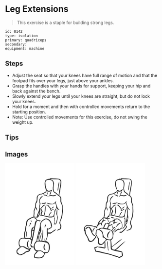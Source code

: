# Leg Extensions
> This exercise is a staple for building strong legs.

``` 
id: 0142 
type: isolation 
primary: quadriceps 
secondary:  
equipment: machine 
``` 

## Steps

 - Adjust the seat so that your knees have full range of motion and that the footpad fits over your legs, just above your ankles.
 - Grasp the handles with your hands for support, keeping your hip and back against the bench.
 - Slowly extend your legs until your knees are straight, but do not lock your knees.
 - Hold for a moment and then with controlled movements return to the starting position.
 - Note: Use controlled movements for this exercise, do not swing the weight up.

## Tips


## Images

<svg width="228" height="250pt" viewBox="0 0 171 250" xmlns="http://www.w3.org/2000/svg"><g fill="#FFF"><path d="M0 0h171v250H0V0m111.77 39.65c-.9-.63-1.75-1.34-2.65-1.97-3.93 1.24-9.49 1.81-10.89 6.45-1.65 5.56-.59 11.56 1.07 17 .4 2.85 1.51 5.89 4.04 7.5 3.81 1.85 8.44.93 11.73-1.58.76-.56 2.66-1.88.83-2.42-3.47 1.72-7.53 4.03-11.31 1.69-3.02-1.16-2.4-4.76-3.61-7.2-1.36-3.23-.96-6.82-1.52-10.21-.55-3.34 1.45-7.33 5.05-7.79 4-.79 8.85-.64 11.99 2.27 2.84 4.86 2.4 10.85 1.1 16.12-.3 3.75.65 7.56 1.92 11.07 1.84 1.49 3.9 2.66 5.89 3.92 2.28 3.15 5.75 4.97 8.86 7.13 4.28 3.94.43 10.31 3 14.9 1.33 2.72 2.52 5.52 3.19 8.48-.64 5.63.56 11.29-.44 16.9-.44 8.45-3.78 16.3-6.34 24.25.78 2.65 1.99 5.17 2.73 7.84.08 2.28-.82 4.43-1.61 6.52-2.49 1.38-5.74 2.02-7.2 4.71 3.19-.65 6.27-1.87 9.06-3.53 1.31-1.94 1.74-4.34 1.98-6.64.68-2.96-2.29-5.05-2.43-7.92-.67-4.94 2.23-9.28 4.05-13.63 1.65-5.03.94-10.49 2.55-15.53-.65-3.98-1.11-7.98-.82-12.01.41-5.32-3.86-9.66-3.36-14.93.02-2.83.49-5.98-1.32-8.41-.88-1.14-1.4-3.21-3.4-2.58-.26-4.17.98-8.16 1.89-12.17.53-7.37 3.16-14.43 2.84-21.89.42-2.73-1.42-4.89-2.78-7.03-8.22-2.44-16.95-1.37-25.38-2.34.48.99 1.09 1.93 1.29 3.03m-10.53 28.63c-3.29 3.13-7.49 5.1-11.78 6.48-4.79-.22-9.33 2.8-11.11 7.22-.68 2.3-.3 4.76-.46 7.13.17 3.95-3.24 6.9-3.4 10.78-.28 3.05-.11 6.2-1.14 9.14-1.02 3.29-3.23 6.41-2.73 10.01.33 4.51-.74 8.95-.98 13.44 3.57.2 7.16.25 10.71.72 2.14-1.24 2.86-3.56 3.38-5.82 6.4 1.19 12.77 2.58 19.12 4.01 5.83 1.94 13.15 2.82 18.27-1.27-.03 1.91-.23 3.81-.54 5.7.25.55.74 1.66.99 2.22-.22 2.88-.33 5.79-1.11 8.58.13.39.41 1.17.55 1.55-.36 1-.71 2.01-1.07 3.01.36-.45 1.07-1.34 1.42-1.79 1.66.79 4.01.65 4.9-1.15 1.81-4.97 2.97-10.15 3.97-15.34-.74-3.27-2.2-6.48-1.8-9.9.35-3.84.31-7.68.49-11.52 1.68 1.44 3.37 2.93 5.51 3.65-1.61-2.54-4.35-4.25-5.45-7.12-1.49-3.87-2.83-7.8-4.18-11.72.44-1.23.84-2.48 1.2-3.74-2.78 2.19-4.62 5.45-8.03 6.89-5.49.77-10.43-1.89-15.69-2.61 1.47 1.02 2.66 2.91 4.63 3.03 5.59.58 12.26 1.94 16.68-2.55.82 2.57 2.08 4.99 2.72 7.62.03 2-.51 3.95-.88 5.9-1.7 2.09-3.77 4.24-3.71 7.13-.05 4.25-1.48 8.23-3.33 12-9.46 2.66-18.81-1.9-28.15-2.97-.44-3.27.86-6.23 2.29-9.08-.87-2.34-2.33-4.42-3.52-6.6 2.97-3.95 6.37-7.79 11.31-9.12l-2.21-.24c-5.1-.81-6.66 5.31-10.19 7.7-.59 1.13-1.22 2.25-1.86 3.36-1.86-4.55-.39-9.5 1.4-13.8-.84-2.3-2.36-4.54-1.96-7.1.28-5.27 5.28-8.19 7.84-12.31-5.29 1.43-9.02 6.73-9.2 12.12-.31 3.45 2.05 6.75.75 10.19-1.11 3.62-2.09 7.37-.93 11.12-1.25 5.98-4.83 11.18-5.62 17.28-2.03 1.06-4.99 1.7-6.48-.57.08-3.34.85-6.66.53-10.01-.54-3.93 1.76-7.43 3.12-10.94.95 2.64 1.98 5.29 3.59 7.62-.02-2.6-.72-5.12-1.2-7.66-.5-.07-1.52-.2-2.03-.27.19-3.34.29-6.68.53-10.01 4.46-4.2 3.02-10.77 3.97-16.19 1.15-3.53 4.82-6.34 8.6-6.07 5.12-.3 9.16-3.79 13.52-6.07-.42-.69-.83-1.38-1.25-2.06m8.33 8.01c.47.13 1.41.41 1.88.55 1.01-2.97 2.84-5.71 2.78-8.96-2.36 2.3-3.28 5.52-4.66 8.41m-6.65-6.02c-.11 1.86.04 3.71.35 5.54.43.19 1.29.55 1.73.73-.56-2.12.45-5.24-2.08-6.27m-9.36 6.4c1.49 2.59 4.57 2.09 7.07 2.68 1.3.91 2.52 2.11 4.23 2.03-.95-1.35-1.58-3.19-3.26-3.8-2.57-.9-5.36-.7-8.04-.91m21.48 1.53c-3.27-.83-7.37.3-8.1 4 1.14-.66 2.25-1.37 3.35-2.11l2.6-.68c4.25 1.9 10.64 2.43 13.48-1.94-3.74.65-7.54 1.73-11.33.73M89.4 97.46c.93 1.16 2.13 1.98 3.69 1.85 3.1.23 7.71.6 8.41-3.43-3.79 1.81-8.02 1.53-12.1 1.58m11.01 4.75c1.18.97 2.66 1.2 4.15 1.2 2.55 4.01 8.26 6.85 6.9 12.38.54-.33 1.61-1 2.15-1.33-.29-3.65-2.23-7.02-5.32-8.98-.68-1.18-1.26-2.42-2.13-3.48-1.92-.16-3.85.02-5.75.21m-2.38 6.73c-.46 5.71.01 11.64-2.25 17.03.39.17 1.16.5 1.54.67 2.61-6.91 2.68-14.45 2.54-21.75-.82 1.24-1.81 2.49-1.83 4.05m15.57 1.91c2.76.86 4.37-1.85 6.44-3.09.12-.42.36-1.28.48-1.7-2.74.89-4.88 2.83-6.92 4.79m1.21 2.73c-.13 2.78-2.78 2.27-4.8 2.51.95.06 2.86.19 3.81.26l-1.04 2.26c2.13-1.09 2.93-3.4 4.06-5.33l1.8 1.09c.48-.95.97-1.91 1.45-2.86-1.7.82-3.48 1.49-5.28 2.07m-7.08 16.17c1.79-1.07 2.25-3.14 3.21-4.83 1.07-2.14 2.87-3.8 4.12-5.84-4.58 1.3-6.64 6.37-7.33 10.67m-53.45 9.6c-3.48 4.25-1.56 10.15-3.81 14.86-1.1 4.54-.81 9.37-2.56 13.77-1.98 4.73-.45 10.04-1.88 14.84-3 .49-6.44.15-8.89 2.31-2.92 2.74-4.04 6.95-3.73 10.86.11 3.5.37 7.76 3.78 9.7-3.65 1.53-6.53 4.59-8.88 7.68-.27 2.89-.8 6.55 1.74 8.64 1.86 1.77 4.55 2.22 6.62 3.68 2.65.04 5.07-1.09 7.34-2.34 3.27-.2 5.17-2.9 7.45-4.82 2.65-1.2 5.88-.86 8.22-2.8 1.52-.95 3.4-2.83 1.69-4.58.73-.19 2.18-.59 2.91-.78-.12-.76-.37-2.26-.49-3.02-4.33 3.91-10.28.74-14.27-2.12-3.43-2.49-7.77-1.19-11.65-1.34-4.1-5.04-3.32-12.74.52-17.65 3.4-2.26 7.89-1.85 11.71-1.06 2.55.79 5.16-.11 7.75-.1 1.93.68 3.77 1.62 5.68 2.37.32.53.95 1.6 1.27 2.14-.57 2.32-.99 4.67-1.4 7.02.51.76 1.02 1.52 1.54 2.27 1.27-5.71 3.59-11.14 4.51-16.93 1.8-8.64 3.2-17.34 4.7-26.03 1.42-4.3 1.71-9 3.77-13.06 1.83-2.67 5.11-1.08 7.57-.45.77-.65 1.55-1.3 2.32-1.95-2.64-.79-5.41-.81-8.15-.76-1.58-4.53-6.9-7.65-11.64-6.49.14-.52.41-1.56.55-2.08-4.9 2.42-10.34 4.28-14.29 8.22m38.65-.26c-5.33 3.24-7.38 9.86-7.3 15.79.07 3.59-1.61 6.86-2.62 10.23.97.67 1.94 1.34 2.93 1.99-.33.28-.99.85-1.32 1.13-.52-.76-1.03-1.52-1.55-2.28-.85 2.89-1.73 5.78-2.67 8.64.48.83.98 1.65 1.48 2.48 1-2.62 1.29-5.64 3.2-7.83-.49 2.34-1.48 4.53-2.21 6.79-1.82 4.35-.24 9.11.47 13.55-1.61.2-3.22.39-4.82.59 1.73-4.42 4.07-9.9 1.61-14.41-1.34 4.8-2.17 9.72-2.74 14.67-4.43 3.2-6.52 8.8-6.75 14.1-1.41-.3-2.92-.32-4.24-.94-1.31-1.8-2.21-3.84-3.39-5.72-1.32 3.05-.09 5.96 1.75 8.37 1.98.04 3.96.07 5.93.05-.16 4.38 2.89 8.42 6.99 9.82-1.69 2.97-4.95 5-5.77 8.44-.21 2.67-1.41 6.19 1.48 7.87 5.81.5 11.98 1.8 17.55-.59 4.51-1.69 6.34-6.8 7.1-11.16 2.31-.27 4.61-.64 6.92-.96 4.83-3.88 5.97-10.74 5.13-16.58.1-5.48-3.59-10.86-8.99-12.2 1.08-6.36 5.55-11.98 4.17-18.65 3.45.59 7.54.94 10.18-1.88 3.07-3.11 7.98-4.35 9.94-8.45-4.93 1.11-8.12 5.39-12.47 7.61-2.62.29-5.26.07-7.89.12-.08-2.29-.14-4.57-.13-6.85 4.36-.93 8.26-3.35 11.01-6.86-.14-7.79-3.14-17.24-11.39-19.75-3.95-2.11-8.36.59-11.59 2.87m-39.17 62.87c.26 3.36 3.64 4.85 6.3 6.08-1.84-2.38-4.16-4.79-3.63-8.08-.59-4.07 1.01-7.82 2.69-11.4-4.9 2.33-6.29 8.46-5.36 13.4z"/><path d="M118.77 43.34c-1.45-2.47-4.65-2.74-6.62-4.61 5.91.35 11.82.33 17.74.44 3.4-.21 6.36 2.68 6.97 5.9-.13 8.62-2.78 16.88-3.73 25.4-.64 2.74-.43 5.75-1.89 8.25-2.18-4.3-6.04-7.07-10.11-9.39-2.83-6.19-1.35-12.88-.3-19.28-.65-2.24-1.13-4.56-2.06-6.71m12.05 11.55c-.55 4.15-1.5 8.26-1.46 12.46 1.96-1.41 1.91-3.99 2.22-6.15.4-5.56 2.1-10.94 2.07-16.54-1.93 3.06-2.19 6.76-2.83 10.23zM121.45 127.08c1.15-6.38 2.39-13.18 6.63-18.33-.37 5-1.29 10.08-1.7 15.14.82 4.1 3.42 8.02 1.9 12.34-1.7 4.5-1.76 9.88-5.51 13.34-.39-2.14-1.41-4.32-.89-6.51 2.09-5.25-1.17-10.56-.43-15.98zM84.96 125.66c1.44-4.45 1.19-9.26 2.73-13.64.67 1.97 1.79 3.8 2.21 5.85-1.53 2.8-2.52 5.79-1.83 9.03-.77-.31-2.33-.93-3.11-1.24zM80.15 130.77c1.34-4.34 2.78-8.68 4.81-12.75-.33 2.45-.81 4.88-1.22 7.33-2.3 1-2 3.84-3.59 5.42zM59.72 137.85c1.99-.79 3.69-2.08 5.45-3.27 2.74-.6 6.08-1.19 8.49.68 1.89 1.23 3.18 3.19 5.2 4.26-2.78.99-4.71 3.34-5.17 6.25-1.12 6.09-2.22 12.19-3.43 18.26-.73-.21-2.19-.62-2.92-.83 1.21-2.75 2.91-5.22 4.24-7.9-3.06 1.01-5.95 3.32-6.61 6.62-2.27 7.25 1.46 15.58-3.47 22.1-4.29-1.93-8.99.67-13.24-1.2 1.66-4.93.08-10.37 2.15-15.22 1.37-3.39 1.8-7.02 1.68-10.65-.35-2.94 2.2-5.19 2.12-8.09.09-4.12 1.28-9.3 5.51-11.01m3.25 1.02c.28 2.21 1.57 4.04 3.31 5.38-.37-2.18-1.67-3.97-3.31-5.38M60.87 151c-1.14 1.68-2.28 3.39-2.98 5.32 2.91-2.78 4.38-6.73 6.84-9.92-2.79-1.7-4.34 2.34-3.86 4.6m-9.31 22.06c.13 3.17-.62 6.27-.94 9.41 2.75-1.88 2.6-5.45 2.54-8.42-.24-3.42.71-6.74 1.4-10.06-1.16 2.96-3.21 5.76-3 9.07zM88.33 148.01c1.36-5.21 6.3-8.12 10.74-10.43 3.46-1.2 6.56 1.26 9.12 3.25 3.53 3.7 5.31 9.02 5.06 14.09l1.58.29c-3 2.33-5.94 4.88-9.7 5.89l-.96-2.87c-2.22 4.57-1.16 9.9-.98 14.8-.05 2.62 1.61 5.52.08 7.96a30.88 30.88 0 0 0-3.93 10.29l-2.56-.06c.09-.91.19-1.83.3-2.73.65-2.28 1.35-4.55 1.77-6.89-1.11 2.95-2.17 5.95-2.82 9.04-1.1-.18-3.3-.53-4.4-.71 1.63-9.23 2.93-18.7 1.63-28.05-1.26 3.9-.58 8.05-1.07 12.06-.37 5.38-2.14 10.53-2.41 15.93-1.4-.05-2.79-.09-4.19-.14-1.55-3.73-1.25-7.85-1.49-11.79-.09-1.59.87-2.95 1.52-4.31 1.93-3.3 2.9-7.06 3.67-10.77.04-4.97-2.83-9.88-.96-14.85m9.05 9.44c2.52-1.5 2.82-4.69 3.55-7.26-3.55.59-3.08 4.53-3.55 7.26M87.26 185.8c.45-5.4 2.63-10.45 3.12-15.81-2.43 4.76-4.42 10.47-3.12 15.81z"/><path d="M67.02 165.11c1.03.31 2.05.63 3.07.96-1.24 6.87-2.86 13.66-4.4 20.47-.85-.47-1.69-.94-2.54-1.4 4.43-5.81 1.98-13.43 3.87-20.03zM78.18 192.04c6.01-.56 12.11-.23 17.94 1.39 4.12.45 9.09 1.37 10.79 5.76 1.87 6.22 1.5 13.17-1.89 18.83-3.02.18-6.06.38-9.07-.01-3.09-1.28-5.46-4.5-9.1-4.32-3.48.19-7.06.5-10.38-.83-3.97-3.42-3.84-8.94-3.21-13.7 1.45-2.49 3.47-4.61 4.92-7.12m17.39 18.56c.64 2 2.88 2.1 4.58 2.56-1.26-1.9-2.89-3.74-3.06-6.11-.19-3.27 1.25-6.31 1.94-9.45-4.65 2.42-4.88 8.59-3.46 13zM37.34 207.33c1.47-2.05 4.23-1.77 6.44-1.96 3.55.67 6 3.51 9.14 5.03 2.16.81 4.41 1.34 6.57 2.15-2.16 2.66-5.9 2.21-8.66 3.86-2.01.94-3.4 2.72-5.05 4.14-3.27 1.39-6.56 2.78-10.01 3.64-.33-3.59-5.84-3.41-5.71-7.21-.29-4.82 4.66-6.56 7.28-9.65z"/><path d="M80.3 216.5c3.06-1.11 6.63-1.9 9.63-.16 2.07 1.2 4.12 2.5 5.96 4.05.74 4.15-2.59 7.91-6.14 9.57-4.96 2.61-10.54.02-15.82.87-.43-2.2-.54-4.59.08-6.76 1.78-2.79 4.8-4.55 6.29-7.57z"/></g><g fill="#333"><path d="M111.77 39.65c-.2-1.1-.81-2.04-1.29-3.03 8.43.97 17.16-.1 25.38 2.34 1.36 2.14 3.2 4.3 2.78 7.03.32 7.46-2.31 14.52-2.84 21.89-.91 4.01-2.15 8-1.89 12.17 2-.63 2.52 1.44 3.4 2.58 1.81 2.43 1.34 5.58 1.32 8.41-.5 5.27 3.77 9.61 3.36 14.93-.29 4.03.17 8.03.82 12.01-1.61 5.04-.9 10.5-2.55 15.53-1.82 4.35-4.72 8.69-4.05 13.63.14 2.87 3.11 4.96 2.43 7.92-.24 2.3-.67 4.7-1.98 6.64-2.79 1.66-5.87 2.88-9.06 3.53 1.46-2.69 4.71-3.33 7.2-4.71.79-2.09 1.69-4.24 1.61-6.52-.74-2.67-1.95-5.19-2.73-7.84 2.56-7.95 5.9-15.8 6.34-24.25 1-5.61-.2-11.27.44-16.9-.67-2.96-1.86-5.76-3.19-8.48-2.57-4.59 1.28-10.96-3-14.9-3.11-2.16-6.58-3.98-8.86-7.13-1.99-1.26-4.05-2.43-5.89-3.92-1.27-3.51-2.22-7.32-1.92-11.07 1.3-5.27 1.74-11.26-1.1-16.12-3.14-2.91-7.99-3.06-11.99-2.27-3.6.46-5.6 4.45-5.05 7.79.56 3.39.16 6.98 1.52 10.21 1.21 2.44.59 6.04 3.61 7.2 3.78 2.34 7.84.03 11.31-1.69 1.83.54-.07 1.86-.83 2.42-3.29 2.51-7.92 3.43-11.73 1.58-2.53-1.61-3.64-4.65-4.04-7.5-1.66-5.44-2.72-11.44-1.07-17 1.4-4.64 6.96-5.21 10.89-6.45.9.63 1.75 1.34 2.65 1.97m7 3.69c.93 2.15 1.41 4.47 2.06 6.71-1.05 6.4-2.53 13.09.3 19.28 4.07 2.32 7.93 5.09 10.11 9.39 1.46-2.5 1.25-5.51 1.89-8.25.95-8.52 3.6-16.78 3.73-25.4-.61-3.22-3.57-6.11-6.97-5.9-5.92-.11-11.83-.09-17.74-.44 1.97 1.87 5.17 2.14 6.62 4.61z"/><path d="M130.82 54.89c.64-3.47.9-7.17 2.83-10.23.03 5.6-1.67 10.98-2.07 16.54-.31 2.16-.26 4.74-2.22 6.15-.04-4.2.91-8.31 1.46-12.46zM101.24 68.28c.42.68.83 1.37 1.25 2.06-4.36 2.28-8.4 5.77-13.52 6.07-3.78-.27-7.45 2.54-8.6 6.07-.95 5.42.49 11.99-3.97 16.19-.24 3.33-.34 6.67-.53 10.01.51.07 1.53.2 2.03.27.48 2.54 1.18 5.06 1.2 7.66-1.61-2.33-2.64-4.98-3.59-7.62-1.36 3.51-3.66 7.01-3.12 10.94.32 3.35-.45 6.67-.53 10.01 1.49 2.27 4.45 1.63 6.48.57.79-6.1 4.37-11.3 5.62-17.28-1.16-3.75-.18-7.5.93-11.12 1.3-3.44-1.06-6.74-.75-10.19.18-5.39 3.91-10.69 9.2-12.12-2.56 4.12-7.56 7.04-7.84 12.31-.4 2.56 1.12 4.8 1.96 7.1-1.79 4.3-3.26 9.25-1.4 13.8.64-1.11 1.27-2.23 1.86-3.36 3.53-2.39 5.09-8.51 10.19-7.7l2.21.24c-4.94 1.33-8.34 5.17-11.31 9.12 1.19 2.18 2.65 4.26 3.52 6.6-1.43 2.85-2.73 5.81-2.29 9.08 9.34 1.07 18.69 5.63 28.15 2.97 1.85-3.77 3.28-7.75 3.33-12-.06-2.89 2.01-5.04 3.71-7.13.37-1.95.91-3.9.88-5.9-.64-2.63-1.9-5.05-2.72-7.62-4.42 4.49-11.09 3.13-16.68 2.55-1.97-.12-3.16-2.01-4.63-3.03 5.26.72 10.2 3.38 15.69 2.61 3.41-1.44 5.25-4.7 8.03-6.89-.36 1.26-.76 2.51-1.2 3.74 1.35 3.92 2.69 7.85 4.18 11.72 1.1 2.87 3.84 4.58 5.45 7.12-2.14-.72-3.83-2.21-5.51-3.65-.18 3.84-.14 7.68-.49 11.52-.4 3.42 1.06 6.63 1.8 9.9-1 5.19-2.16 10.37-3.97 15.34-.89 1.8-3.24 1.94-4.9 1.15-.35.45-1.06 1.34-1.42 1.79.36-1 .71-2.01 1.07-3.01-.14-.38-.42-1.16-.55-1.55.78-2.79.89-5.7 1.11-8.58-.25-.56-.74-1.67-.99-2.22.31-1.89.51-3.79.54-5.7-5.12 4.09-12.44 3.21-18.27 1.27-6.35-1.43-12.72-2.82-19.12-4.01-.52 2.26-1.24 4.58-3.38 5.82-3.55-.47-7.14-.52-10.71-.72.24-4.49 1.31-8.93.98-13.44-.5-3.6 1.71-6.72 2.73-10.01 1.03-2.94.86-6.09 1.14-9.14.16-3.88 3.57-6.83 3.4-10.78.16-2.37-.22-4.83.46-7.13 1.78-4.42 6.32-7.44 11.11-7.22 4.29-1.38 8.49-3.35 11.78-6.48m20.21 58.8c-.74 5.42 2.52 10.73.43 15.98-.52 2.19.5 4.37.89 6.51 3.75-3.46 3.81-8.84 5.51-13.34 1.52-4.32-1.08-8.24-1.9-12.34.41-5.06 1.33-10.14 1.7-15.14-4.24 5.15-5.48 11.95-6.63 18.33m-36.49-1.42c.78.31 2.34.93 3.11 1.24-.69-3.24.3-6.23 1.83-9.03-.42-2.05-1.54-3.88-2.21-5.85-1.54 4.38-1.29 9.19-2.73 13.64m-4.81 5.11c1.59-1.58 1.29-4.42 3.59-5.42.41-2.45.89-4.88 1.22-7.33-2.03 4.07-3.47 8.41-4.81 12.75zM109.57 76.29c1.38-2.89 2.3-6.11 4.66-8.41.06 3.25-1.77 5.99-2.78 8.96-.47-.14-1.41-.42-1.88-.55z"/><path d="M102.92 70.27c2.53 1.03 1.52 4.15 2.08 6.27-.44-.18-1.3-.54-1.73-.73-.31-1.83-.46-3.68-.35-5.54zM93.56 76.67c2.68.21 5.47.01 8.04.91 1.68.61 2.31 2.45 3.26 3.8-1.71.08-2.93-1.12-4.23-2.03-2.5-.59-5.58-.09-7.07-2.68zM115.04 78.2c3.79 1 7.59-.08 11.33-.73-2.84 4.37-9.23 3.84-13.48 1.94l-2.6.68c-1.1.74-2.21 1.45-3.35 2.11.73-3.7 4.83-4.83 8.1-4zM89.4 97.46c4.08-.05 8.31.23 12.1-1.58-.7 4.03-5.31 3.66-8.41 3.43-1.56.13-2.76-.69-3.69-1.85zM100.41 102.21c1.9-.19 3.83-.37 5.75-.21.87 1.06 1.45 2.3 2.13 3.48 3.09 1.96 5.03 5.33 5.32 8.98-.54.33-1.61 1-2.15 1.33 1.36-5.53-4.35-8.37-6.9-12.38-1.49 0-2.97-.23-4.15-1.2zM98.03 108.94c.02-1.56 1.01-2.81 1.83-4.05.14 7.3.07 14.84-2.54 21.75-.38-.17-1.15-.5-1.54-.67 2.26-5.39 1.79-11.32 2.25-17.03zM113.6 110.85c2.04-1.96 4.18-3.9 6.92-4.79-.12.42-.36 1.28-.48 1.7-2.07 1.24-3.68 3.95-6.44 3.09z"/><path d="M114.81 113.58c1.8-.58 3.58-1.25 5.28-2.07-.48.95-.97 1.91-1.45 2.86l-1.8-1.09c-1.13 1.93-1.93 4.24-4.06 5.33l1.04-2.26c-.95-.07-2.86-.2-3.81-.26 2.02-.24 4.67.27 4.8-2.51zM107.73 129.75c.69-4.3 2.75-9.37 7.33-10.67-1.25 2.04-3.05 3.7-4.12 5.84-.96 1.69-1.42 3.76-3.21 4.83zM54.28 139.35c3.95-3.94 9.39-5.8 14.29-8.22-.14.52-.41 1.56-.55 2.08 4.74-1.16 10.06 1.96 11.64 6.49 2.74-.05 5.51-.03 8.15.76-.77.65-1.55 1.3-2.32 1.95-2.46-.63-5.74-2.22-7.57.45-2.06 4.06-2.35 8.76-3.77 13.06-1.5 8.69-2.9 17.39-4.7 26.03-.92 5.79-3.24 11.22-4.51 16.93-.52-.75-1.03-1.51-1.54-2.27.41-2.35.83-4.7 1.4-7.02-.32-.54-.95-1.61-1.27-2.14-1.91-.75-3.75-1.69-5.68-2.37-2.59-.01-5.2.89-7.75.1-3.82-.79-8.31-1.2-11.71 1.06-3.84 4.91-4.62 12.61-.52 17.65 3.88.15 8.22-1.15 11.65 1.34 3.99 2.86 9.94 6.03 14.27 2.12.12.76.37 2.26.49 3.02-.73.19-2.18.59-2.91.78 1.71 1.75-.17 3.63-1.69 4.58-2.34 1.94-5.57 1.6-8.22 2.8-2.28 1.92-4.18 4.62-7.45 4.82-2.27 1.25-4.69 2.38-7.34 2.34-2.07-1.46-4.76-1.91-6.62-3.68-2.54-2.09-2.01-5.75-1.74-8.64 2.35-3.09 5.23-6.15 8.88-7.68-3.41-1.94-3.67-6.2-3.78-9.7-.31-3.91.81-8.12 3.73-10.86 2.45-2.16 5.89-1.82 8.89-2.31 1.43-4.8-.1-10.11 1.88-14.84 1.75-4.4 1.46-9.23 2.56-13.77 2.25-4.71.33-10.61 3.81-14.86m5.44-1.5c-4.23 1.71-5.42 6.89-5.51 11.01.08 2.9-2.47 5.15-2.12 8.09.12 3.63-.31 7.26-1.68 10.65-2.07 4.85-.49 10.29-2.15 15.22 4.25 1.87 8.95-.73 13.24 1.2 4.93-6.52 1.2-14.85 3.47-22.1.66-3.3 3.55-5.61 6.61-6.62-1.33 2.68-3.03 5.15-4.24 7.9.73.21 2.19.62 2.92.83 1.21-6.07 2.31-12.17 3.43-18.26.46-2.91 2.39-5.26 5.17-6.25-2.02-1.07-3.31-3.03-5.2-4.26-2.41-1.87-5.75-1.28-8.49-.68-1.76 1.19-3.46 2.48-5.45 3.27m7.3 27.26c-1.89 6.6.56 14.22-3.87 20.03.85.46 1.69.93 2.54 1.4 1.54-6.81 3.16-13.6 4.4-20.47-1.02-.33-2.04-.65-3.07-.96m-29.68 42.22c-2.62 3.09-7.57 4.83-7.28 9.65-.13 3.8 5.38 3.62 5.71 7.21 3.45-.86 6.74-2.25 10.01-3.64 1.65-1.42 3.04-3.2 5.05-4.14 2.76-1.65 6.5-1.2 8.66-3.86-2.16-.81-4.41-1.34-6.57-2.15-3.14-1.52-5.59-4.36-9.14-5.03-2.21.19-4.97-.09-6.44 1.96z"/><path d="M92.93 139.09c3.23-2.28 7.64-4.98 11.59-2.87 8.25 2.51 11.25 11.96 11.39 19.75a19.015 19.015 0 0 1-11.01 6.86c-.01 2.28.05 4.56.13 6.85 2.63-.05 5.27.17 7.89-.12 4.35-2.22 7.54-6.5 12.47-7.61-1.96 4.1-6.87 5.34-9.94 8.45-2.64 2.82-6.73 2.47-10.18 1.88 1.38 6.67-3.09 12.29-4.17 18.65 5.4 1.34 9.09 6.72 8.99 12.2.84 5.84-.3 12.7-5.13 16.58-2.31.32-4.61.69-6.92.96-.76 4.36-2.59 9.47-7.1 11.16-5.57 2.39-11.74 1.09-17.55.59-2.89-1.68-1.69-5.2-1.48-7.87.82-3.44 4.08-5.47 5.77-8.44-4.1-1.4-7.15-5.44-6.99-9.82-1.97.02-3.95-.01-5.93-.05-1.84-2.41-3.07-5.32-1.75-8.37 1.18 1.88 2.08 3.92 3.39 5.72 1.32.62 2.83.64 4.24.94.23-5.3 2.32-10.9 6.75-14.1.57-4.95 1.4-9.87 2.74-14.67 2.46 4.51.12 9.99-1.61 14.41 1.6-.2 3.21-.39 4.82-.59-.71-4.44-2.29-9.2-.47-13.55.73-2.26 1.72-4.45 2.21-6.79-1.91 2.19-2.2 5.21-3.2 7.83-.5-.83-1-1.65-1.48-2.48.94-2.86 1.82-5.75 2.67-8.64.52.76 1.03 1.52 1.55 2.28.33-.28.99-.85 1.32-1.13-.99-.65-1.96-1.32-2.93-1.99 1.01-3.37 2.69-6.64 2.62-10.23-.08-5.93 1.97-12.55 7.3-15.79m-4.6 8.92c-1.87 4.97 1 9.88.96 14.85-.77 3.71-1.74 7.47-3.67 10.77-.65 1.36-1.61 2.72-1.52 4.31.24 3.94-.06 8.06 1.49 11.79 1.4.05 2.79.09 4.19.14.27-5.4 2.04-10.55 2.41-15.93.49-4.01-.19-8.16 1.07-12.06 1.3 9.35 0 18.82-1.63 28.05 1.1.18 3.3.53 4.4.71.65-3.09 1.71-6.09 2.82-9.04-.42 2.34-1.12 4.61-1.77 6.89-.11.9-.21 1.82-.3 2.73l2.56.06a30.88 30.88 0 0 1 3.93-10.29c1.53-2.44-.13-5.34-.08-7.96-.18-4.9-1.24-10.23.98-14.8l.96 2.87c3.76-1.01 6.7-3.56 9.7-5.89l-1.58-.29c.25-5.07-1.53-10.39-5.06-14.09-2.56-1.99-5.66-4.45-9.12-3.25-4.44 2.31-9.38 5.22-10.74 10.43m-10.15 44.03c-1.45 2.51-3.47 4.63-4.92 7.12-.63 4.76-.76 10.28 3.21 13.7 3.32 1.33 6.9 1.02 10.38.83 3.64-.18 6.01 3.04 9.1 4.32 3.01.39 6.05.19 9.07.01 3.39-5.66 3.76-12.61 1.89-18.83-1.7-4.39-6.67-5.31-10.79-5.76-5.83-1.62-11.93-1.95-17.94-1.39m2.12 24.46c-1.49 3.02-4.51 4.78-6.29 7.57-.62 2.17-.51 4.56-.08 6.76 5.28-.85 10.86 1.74 15.82-.87 3.55-1.66 6.88-5.42 6.14-9.57-1.84-1.55-3.89-2.85-5.96-4.05-3-1.74-6.57-.95-9.63.16zM62.97 138.87c1.64 1.41 2.94 3.2 3.31 5.38-1.74-1.34-3.03-3.17-3.31-5.38zM60.87 151c-.48-2.26 1.07-6.3 3.86-4.6-2.46 3.19-3.93 7.14-6.84 9.92.7-1.93 1.84-3.64 2.98-5.32z"/><path d="M97.38 157.45c.47-2.73 0-6.67 3.55-7.26-.73 2.57-1.03 5.76-3.55 7.26zM51.56 173.06c-.21-3.31 1.84-6.11 3-9.07-.69 3.32-1.64 6.64-1.4 10.06.06 2.97.21 6.54-2.54 8.42.32-3.14 1.07-6.24.94-9.41zM87.26 185.8c-1.3-5.34.69-11.05 3.12-15.81-.49 5.36-2.67 10.41-3.12 15.81zM53.76 201.96c-.93-4.94.46-11.07 5.36-13.4-1.68 3.58-3.28 7.33-2.69 11.4-.53 3.29 1.79 5.7 3.63 8.08-2.66-1.23-6.04-2.72-6.3-6.08zM95.57 210.6c-1.42-4.41-1.19-10.58 3.46-13-.69 3.14-2.13 6.18-1.94 9.45.17 2.37 1.8 4.21 3.06 6.11-1.7-.46-3.94-.56-4.58-2.56z"/></g></svg>
<svg width="228" height="250pt" viewBox="0 0 171 250" xmlns="http://www.w3.org/2000/svg"><g fill="#FFF"><path d="M0 0h171v250H0V0m111.75 39.68c-.94-.67-1.82-1.44-2.7-2.18-3.81 1.7-9.5 1.93-10.84 6.71-1.89 7.38-.41 15.63 4.2 21.77-.18.66-.55 1.96-.73 2.61-2.77 1.37-5.54 2.78-7.87 4.83-2.56.67-5.1 1.4-7.72 1.8-3.56.72-6.37 3.58-7.75 6.84-.77 2.96-.14 6.07-.63 9.07-.69 2.55-2.33 4.73-3 7.29-.59 3.54-.11 7.25-1.37 10.67-.99 3.22-3.12 6.26-2.72 9.77.44 4.64-.67 9.22-1.66 13.72-.57.21-1.72.61-2.3.82-.81 1.72-1.7 3.49-3.66 4.09-3.79 3.12-8.01 6.73-8.33 12.02-1.16 1.89-2.91 3.63-3.15 5.92l1.53.36c2.13-3.3 5.05-5.94 8.35-8.04 1.12 2.14 1.95 4.65 4.36 5.68-.41-1.76-.92-3.48-1.45-5.2.97-1.64 1.81-3.35 2.9-4.91 2.34-1.44 5-2.23 7.39-3.56-1.96-.15-3.93-.18-5.9-.15l.44-3.26c-2.38 2.66-3.83 5.95-5.22 9.2-2.1.63-4.17 1.35-6.19 2.2 1.95-6.17 6.87-11.48 13.15-13.32 2.72 1.82 6 2.17 8.97 3.36l-1.77.66c1.31 1.94 2.53 3.94 4.01 5.76.14-1.11.34-2.22.23-3.33-.73-.2-2.18-.59-2.9-.79.24-1.19.48-2.37.72-3.55 1.93.7 3.79.32 5.37-.89-2.81-.61-5.68-.81-8.54-1.12 1.58-1.28 3.36-2.28 5.35-2.76.48-1.46.91-2.93 1.35-4.41 7.81 1.51 15.64 2.98 23.29 5.16 4.78.53 10.46 1.24 14.23-2.46.2 1.91-.36 3.69-1.4 5.3.62 1.16 1.33 2.28 1.82 3.5-2.16 5.61.31 11.94-2.33 17.39-1.61 1.36-3.47 2.56-4.25 4.62 1.36-.59 2.69-1.26 4.01-1.94.88-1.7 1.73-3.43 2.82-5.01 2.01-.65 2.92 1.31 2.2 2.96-2.68 4.5-7.07 7.53-10.88 10.97-1.49 0-2.98 0-4.47-.01l-.6 2.47c2.36.21 5.14.66 7.02-1.18 4.17-3.58 8.37-7.37 11.11-12.19 1.01-3.21-2.45-5.67-5.39-4.78 2.29-1.7 5.78-2.8 6.14-6.09.69-3 2.49-6.43 1.87-9.22-.81.63-1.48 1.4-2.01 2.3.59-2.65 1.15-5.31 1.77-7.96-.14 1.6.04 3.15.53 4.63.17-.11.51-.32.68-.43.65-4.54-1.91-8.77-1.35-13.29.34-3.55.22-7.13.37-10.69 1.71 1.47 3.46 2.96 5.59 3.78-1.67-2.57-4.41-4.37-5.52-7.3-1.49-3.82-2.81-7.71-4.14-11.59.46-1.28.86-2.57 1.21-3.87-2.24 1.75-3.54 4.52-6.12 5.85-2.56 1.92-5.92.88-8.86.99-2.8-1.01-5.64-1.9-8.49-2.74 1.26 1.35 2.38 3.31 4.47 3.33 5.61.63 12.17 1.79 16.67-2.54.79 2.6 2.03 5.06 2.69 7.7-.02 1.96-.54 3.86-.89 5.78-1.66 2.1-3.76 4.24-3.72 7.11-.14 4.17-1.2 8.25-3.39 11.82-2.11 1.32-4.83 1.06-7.22 1.11-7.1-.57-13.91-2.83-20.94-3.84-.37-3.28.86-6.26 2.31-9.11-.94-2.36-2.36-4.5-3.51-6.75 2.05-2.41 4.16-4.78 6.49-6.92 1.59-.76 3.28-1.27 4.87-2.04-2.12-.15-4.72-.89-6.4.85-1.81 1.87-3.32 3.99-5.04 5.94-.68.14-2.04.41-2.72.55.24-2.96-.45-6.03.47-8.92 1.36-2.95-1.88-5.53-1.18-8.54.34-5.23 5.26-8.23 7.93-12.27-5.32 1.4-9.08 6.72-9.24 12.13-.24 2.48.84 4.81 1.16 7.23-.28 3.87-1.99 7.49-2.12 11.39.44-.11 1.31-.35 1.75-.47.37 5.19-.71 10.38-1.15 15.58-.63.28-1.88.85-2.51 1.13.06.64.17 1.91.23 2.55-.41-.02-1.22-.04-1.62-.06-.42.67-.85 1.33-1.27 2-.96.78-1.89 1.6-2.8 2.45-1.71-.78-3.6-.95-5.43-1.24 1.6-3.92 2.37-8.15 1.97-12.38-.59-4 1.69-7.61 3.24-11.12.88 2.69 1.9 5.36 3.51 7.71-.09-2.5-.69-4.92-1.2-7.35-.48-.26-1.42-.76-1.89-1.01-.14-3.21.14-6.42.33-9.62 4.05-3.82 3.25-9.74 3.77-14.76.06-3.43 3.01-5.91 5.86-7.28 6.53-.05 12.94-3.19 17.33-7.92 3.2 1.04 6.78 1.23 9.8-.48 2.38-.88 2.35-3.78 3.02-5.79-2.14 2.21-4.45 4.25-7.49 5.1-2.11-.73-4.18-1.58-6.18-2.57-.52-3.43-2.44-6.54-2.5-10.05.02-3.8-1.68-7.95.63-11.42 1.6-2.47 4.73-2.7 7.38-2.91 2.98.28 6.39.43 8.56 2.79 2.95 5.09 2.24 11.28.96 16.76.14 3.51.97 7.09 2.05 10.41 5.17 2.99 8.97 7.72 14.19 10.63 4.12 2.99 2.23 8.65 2.63 12.94 1.25 3.65 3.35 6.99 4.1 10.82-.54 6.21.52 12.46-.61 18.64-.66 7.84-3.83 15.12-6.17 22.54.77 2.66 2 5.17 2.72 7.85.07 2.25-.81 4.37-1.55 6.45-2.95 1.6-5.99 3.35-9.49 3.06.24.46.7 1.36.94 1.81 3.73-.29 7.23-1.83 10.41-3.72 1.76-3.36 3.02-7.9.59-11.25-2.64-4.57-.44-9.89 1.7-14.17 2.18-3.78 2.5-8.25 2.32-12.51 2.39-5.75.07-11.73.61-17.64.12-3.63-1.42-6.97-2.71-10.27-1.57-3.76.31-8.02-1.17-11.8-1.16-2.82-4.92-4.45-4.03-7.96.78-4.75 2.27-9.38 2.5-14.24 1.39-5.78 2.34-11.69 2.02-17.66-.31-1.97-1.75-3.49-2.72-5.16-8.24-2.32-16.91-1.4-25.34-2.32.47.99 1.07 1.94 1.25 3.05m-2.17 36.61c.46.13 1.39.4 1.85.53 1.04-2.95 2.8-5.72 2.84-8.95-2.36 2.31-3.31 5.52-4.69 8.42m-6.72-6.11c-.3 2.47.2 4.92 1.59 6.99.14-2.36 1.11-5.75-1.59-6.99m-8.67 6.33c-.04.32-.11.96-.14 1.28 3.5.54 7.06 1.25 9.7 3.79 1.21-1.23-.13-2.4-1-3.32-2.48-1.73-5.71-1.29-8.56-1.75m20.9 1.71c-3.3-.86-7.15.34-8.3 3.78 1.97-.9 3.87-1.94 5.89-2.73 4.31 2.08 10.7 2.53 13.77-1.77-3.75.61-7.56 1.71-11.36.72M90.31 98.91c3.93.43 9.8 1.85 11.41-3.08-3.48 2.33-8.35.26-11.41 3.08m10 3.4c1.32.71 2.78 1.05 4.27 1.13 2.81 4.03 8.36 7.15 6.92 12.83.91.63 1.81 1.28 2.7 1.93.84-1.68 1.78-3.34 2.1-5.22-.65.92-1.96 2.76-2.62 3.68-.26-.62-.51-1.25-.74-1.87 1.63-4.99-3.65-7.71-5.83-11.33-1.13-2.74-4.58-1.09-6.8-1.15m-2.28 6.61c-.46 5.7.03 11.63-2.22 17.03.37.18 1.1.53 1.47.71 2.65-6.93 2.7-14.51 2.54-21.83-.74 1.28-1.7 2.55-1.79 4.09m15.6 2.07c2.72.51 4.34-1.97 6.39-3.22l.52-1.72c-2.77.9-4.9 2.91-6.91 4.94m5.58.41c-1.15.05-2.82 1.33-2.06 2.58 1.44 1.36 4.04-1.89 2.06-2.58m-11.45 18.45c2.01-1.61 2.54-4.23 3.95-6.27 1.09-1.55 2.35-2.97 3.31-4.61-4.47 1.61-6.69 6.45-7.26 10.88m-20.75 1.61c1.16 4.18 6.23 3.3 9.57 3.42-2.78-2.08-6.25-2.71-9.57-3.42m-.06 10.96c-2.52.28-3.86 2.6-5.17 4.47-1.1-.22-3.28-.68-4.38-.9.11.63.32 1.88.43 2.51.78.1 2.35.29 3.13.39.99 4.11-3.13 6.92-3.02 11-2.58-.49-5.16-.96-7.76-1.31 1.69-3.85 2.58-8.84 6.74-10.77-.81-.51-1.63-1.02-2.45-1.52-3.48 3.13-4.81 7.73-6.42 11.92-3.98-.01-8.46-.09-11.04 3.52-2.15.61-5.55.01-6.46 2.63-.98 3.12-1.02 6.46-1.63 9.66.76 2.54 2.3 4.77 4.05 6.73 2.49 4.45 2.1 9.64 1.58 14.52 1.41 1.99 2.48 4.98 5.41 4.9 4.85 1.22 9.38-2.33 11.54-6.41-.15 4.32-.29 8.65-.13 12.98-4.02-1.23-8.21-1.88-12.4-2.08-1.01.23-3.59-.38-3.74 1.05 5.21 1.95 10.95 1.78 16.26 3.35.69-.49 1.38-.97 2.07-1.46-.3-5.14.15-10.37-.96-15.43 1.52-1.22 3-2.51 4.19-4.07 2.89.65 5.85.81 8.8.86.1.27.32.8.43 1.06.34 5.67.34 11.35.49 17.03.39 1.86-.12 4.75 2.32 5.22 7.7 3.44 16.24 4.03 24.39 5.83.38 2.72.72 5.45 1.23 8.14-2.38 1.24-4.72 2.54-7.15 3.69-4.1-2.01-8.47-3.41-12.94-4.32-7.98-2.68-16-5.41-24.33-6.76-6.55-1.48-12.91-4.35-19.74-3.98-.73-2.25-1.51-4.51-1.81-6.86 2.28-1.19 5.76-1.28 6.23-4.41-2.95.88-5.88 1.83-8.78 2.85.43 3.55 1.28 7.12 3.15 10.22 9.09 1.17 17.81 4.24 26.88 5.51 4.73 1.32 9.61 2.15 14.17 4.02 5.78 2.49 12.12 3.3 17.72 6.29 2.98-1.79 6.32-3.13 8.93-5.46-.15-3.53-1.16-6.94-1.96-10.35-5.14-1.91-10.48-3.17-15.9-3.94 4.49-2.6 8.07-6.44 11.75-10.03 4.24-3.82 8.41-7.72 12.28-11.91-9.52 5.48-16.65 14.16-25.47 20.61-2.23 1.01-4.7-.12-6.97-.53-.62-1.47-1.22-2.96-1.73-4.47 8.64-7.43 18.81-13.07 26.44-21.65-9.53 5.5-17.3 13.5-26.28 19.79-.27-5.14-.39-10.36-1.86-15.33 1.85-2.05 4.41-3.86 4.93-6.74.45-2.68.85-5.35 1.37-8.01.85-3.46-1.4-6.61-3.16-9.37 1.76-2.9 3.66-6.05 7.01-7.3.16-.54.49-1.62.66-2.16-2.1.54-3.95 1.68-5.64 3-.67-2.35-1.29-4.72-2.06-7.04-.37 2.7-.36 5.53 1.74 7.54-1.03 1.8-1.87 3.69-2.62 5.62-2.76-1.59-5.75-2.71-8.8-3.64.23-2.26-.27-5.26 2.05-6.62 2.68-1.67 5.72-2.66 8.64-3.81-.69-.56-1.39-1.12-2.09-1.67-1.9 1.13-3.82 2.25-5.78 3.27-.09-.93-.26-2.79-.35-3.72 1.3-1.88 2.72-3.67 4.38-5.25 1.86-.24 3.69-.68 5.52-1.12 1.07.46 2.16.87 3.26 1.28.31-1.89.8-3.73 1.31-5.57 2.19-.29 4.39-.49 6.6-.6 6.69 3.57 12.09 10.88 10.25 18.76-.57 1-1.13 2-1.68 3.01-2.13.73-4.07 1.86-5.92 3.13.02-.54.05-1.63.07-2.17-4.6 1.91-9.18 4.57-11.78 8.99.42.13 1.27.38 1.69.51 2.02-2.79 5.15-4.32 7.86-6.32 4.11.46 7.86-1.52 10.17-4.86 2.84-9.18-2.54-21.38-12.66-22.92-6.09-.27-9.32 6.28-15.1 6.98m10.91 2.39c-1.37-.46-2.76-.87-4.16-1.23-.41 1.6-.92 3.18-1.41 4.77 4.15-.94 8.21-2.39 11.84-4.65-2.11.25-4.2.65-6.27 1.11m2.19 10.83c.44-.05 1.32-.16 1.76-.21 1.55-4.17 5.77-6.13 9.13-8.61-.52-.16-1.55-.5-2.07-.66-4.3 1.35-7.76 5.1-8.82 9.48m-79.09 1.47c.22 3.33-1.55 7.51 1.21 10.13.07 6.27 4.63 10.96 7.17 16.33 1.09 3.2 1.46 7.58 5.1 9 4.33.95 9.08-1.1 11.4-4.87 1.69-2.59 4.29-4.7 5.29-7.66-4.22-3.32-8.96-6.54-10.76-11.91.57-.53 1.14-1.06 1.72-1.58l.9 1.86c.2-4.32 3.08-7.49 5.4-10.87-4.08 1.04-5.95 5.42-7.13 9.05l-1.37-.93c.28-2.95-2-4.94-3.54-7.12-1.07-1.35-2.35-2.95-4.29-2.64-4.47-.72-6.9 3.6-9.5 6.36.09-1.79.28-3.57.57-5.33 1.52-2.28 4.2-3.55 6.91-3.7 6.28.23 12.56 1.15 18.5 3.24 1.49 1.01 2.53 2.88 4.57 2.78.06-.6.19-1.79.25-2.38-2.72-2.43-6.31-3.29-9.88-3.14-4.43-2.27-9.48-2.3-14.33-2.47-3.65.13-6.1 3.24-8.19 5.85m71.95 10.65c.67-.8 1.32-1.62 1.96-2.44 1.81-1.61 3.86-3.19 4.41-5.7-2.63 2.14-6.58 4.24-6.37 8.14m-14.19 22.67c-1.88 7.61.53 15.17 1.11 22.75.57.18 1.7.55 2.27.73-.75-1.56-2.01-3.02-1.71-4.87.18-3.68-1.09-7.26-.91-10.94-.05-2.56.68-5.35-.76-7.67z"/><path d="M111.62 38.64c6.45.37 12.91.55 19.38.44 3.36-.39 5.45 3.13 6.24 5.93-.64 11.59-4.81 22.73-4.82 34.36-1.71-1.59-3.18-3.38-4.57-5.24-2.33-2.76-7.1-3.5-7.65-7.58-2.67-7.05 2.32-14.48-.77-21.44-.73-3.81-5.04-4.63-7.81-6.47m19.22 16.24c-.55 4.16-1.5 8.29-1.47 12.52.83-1.35 1.77-2.72 1.71-4.38.51-6.21 2.54-12.2 2.5-18.46-1.72 3.17-2.15 6.81-2.74 10.32zM121.52 126.16c1.22-6.26 2.64-12.74 6.76-17.81-.72 6.51-2.28 13.05-1.43 19.62-.34 4.88-1.33 9.77-2.68 14.47-.56.26-1.66.79-2.21 1.06 1.92-5.74-1.34-11.49-.44-17.34zM86.55 113.24c.43-.61.86-1.22 1.3-1.83.14 2.33 1.63 4.24 2.04 6.49-1.49 2.8-2.54 5.79-1.79 9.03-.8-.32-2.4-.95-3.2-1.27.89-4.09 2.23-8.18 1.65-12.42zM121.76 144.97l4.62-.6c-1.15 1.61-1.76 4.01-3.73 4.79-.33-1.4-.63-2.79-.89-4.19zM26.61 161.12c1.37-1.73 3.18-3.13 5.35-3.65 5.54 4.99 5.84 13.27 10.96 18.6 1.71 1.87 4.19 2.67 6.32 3.94-2.51 3.62-5.79 6.59-8.69 9.88-1.55.22-3.1.54-4.68.52-1.75-.81-2.59-2.78-3.35-4.45-1.89-6.02-6.69-10.81-7.79-17.1-.49-2.13.89-5.34-2.04-6.17 1.31-.51 2.62-1.03 3.92-1.57zM59.02 162.21c2.19-1.01 4.39-2.74 6.94-2 6.61 1.15 13.24 2.32 19.74 3.99 3.54 1.91 5.59 5.93 5.56 9.9.05 3.17.75 6.89-1.61 9.45-1.42 1.67-3.2 3.61-5.61 3.42-6.16.39-11.31-3.63-14.87-8.26-1.46-4.13-1.42-8.89-4.2-12.5-1.82-1.57-3.94-2.71-5.95-4m21.52 21.57c-.35-2.97-1.35-6.11.09-8.96.87-3.15 3.25-5.45 4.91-8.17-7.09 1.33-11.09 12.18-5 17.13z"/><path d="M52.17 164.22c5.61-2.63 12.35 2.63 13.59 8.28 1.63 2.97-.08 6.47 1.29 9.49.87.17 1.77.2 2.66.27.44.27 1.33.81 1.78 1.08.84 1.76 3.85 2.84 3.23 4.99-3.06 2.44-5.74 5.28-8.34 8.2-1.69 2.34-5.12 1.52-7.24.26-2.92-3.67-.77-8.55-2.17-12.67-1.93-3.04-4.18-5.86-5.81-9.08.7-3.57-.05-7.32 1.01-10.82z"/></g><g fill="#333"><path d="M111.75 39.68c-.18-1.11-.78-2.06-1.25-3.05 8.43.92 17.1 0 25.34 2.32.97 1.67 2.41 3.19 2.72 5.16.32 5.97-.63 11.88-2.02 17.66-.23 4.86-1.72 9.49-2.5 14.24-.89 3.51 2.87 5.14 4.03 7.96 1.48 3.78-.4 8.04 1.17 11.8 1.29 3.3 2.83 6.64 2.71 10.27-.54 5.91 1.78 11.89-.61 17.64.18 4.26-.14 8.73-2.32 12.51-2.14 4.28-4.34 9.6-1.7 14.17 2.43 3.35 1.17 7.89-.59 11.25-3.18 1.89-6.68 3.43-10.41 3.72-.24-.45-.7-1.35-.94-1.81 3.5.29 6.54-1.46 9.49-3.06.74-2.08 1.62-4.2 1.55-6.45-.72-2.68-1.95-5.19-2.72-7.85 2.34-7.42 5.51-14.7 6.17-22.54 1.13-6.18.07-12.43.61-18.64-.75-3.83-2.85-7.17-4.1-10.82-.4-4.29 1.49-9.95-2.63-12.94-5.22-2.91-9.02-7.64-14.19-10.63-1.08-3.32-1.91-6.9-2.05-10.41 1.28-5.48 1.99-11.67-.96-16.76-2.17-2.36-5.58-2.51-8.56-2.79-2.65.21-5.78.44-7.38 2.91-2.31 3.47-.61 7.62-.63 11.42.06 3.51 1.98 6.62 2.5 10.05 2 .99 4.07 1.84 6.18 2.57 3.04-.85 5.35-2.89 7.49-5.1-.67 2.01-.64 4.91-3.02 5.79-3.02 1.71-6.6 1.52-9.8.48-4.39 4.73-10.8 7.87-17.33 7.92-2.85 1.37-5.8 3.85-5.86 7.28-.52 5.02.28 10.94-3.77 14.76-.19 3.2-.47 6.41-.33 9.62.47.25 1.41.75 1.89 1.01.51 2.43 1.11 4.85 1.2 7.35-1.61-2.35-2.63-5.02-3.51-7.71-1.55 3.51-3.83 7.12-3.24 11.12.4 4.23-.37 8.46-1.97 12.38 1.83.29 3.72.46 5.43 1.24.91-.85 1.84-1.67 2.8-2.45.42-.67.85-1.33 1.27-2 .4.02 1.21.04 1.62.06-.06-.64-.17-1.91-.23-2.55.63-.28 1.88-.85 2.51-1.13.44-5.2 1.52-10.39 1.15-15.58-.44.12-1.31.36-1.75.47.13-3.9 1.84-7.52 2.12-11.39-.32-2.42-1.4-4.75-1.16-7.23.16-5.41 3.92-10.73 9.24-12.13-2.67 4.04-7.59 7.04-7.93 12.27-.7 3.01 2.54 5.59 1.18 8.54-.92 2.89-.23 5.96-.47 8.92.68-.14 2.04-.41 2.72-.55 1.72-1.95 3.23-4.07 5.04-5.94 1.68-1.74 4.28-1 6.4-.85-1.59.77-3.28 1.28-4.87 2.04-2.33 2.14-4.44 4.51-6.49 6.92 1.15 2.25 2.57 4.39 3.51 6.75-1.45 2.85-2.68 5.83-2.31 9.11 7.03 1.01 13.84 3.27 20.94 3.84 2.39-.05 5.11.21 7.22-1.11 2.19-3.57 3.25-7.65 3.39-11.82-.04-2.87 2.06-5.01 3.72-7.11.35-1.92.87-3.82.89-5.78-.66-2.64-1.9-5.1-2.69-7.7-4.5 4.33-11.06 3.17-16.67 2.54-2.09-.02-3.21-1.98-4.47-3.33 2.85.84 5.69 1.73 8.49 2.74 2.94-.11 6.3.93 8.86-.99 2.58-1.33 3.88-4.1 6.12-5.85-.35 1.3-.75 2.59-1.21 3.87 1.33 3.88 2.65 7.77 4.14 11.59 1.11 2.93 3.85 4.73 5.52 7.3-2.13-.82-3.88-2.31-5.59-3.78-.15 3.56-.03 7.14-.37 10.69-.56 4.52 2 8.75 1.35 13.29-.17.11-.51.32-.68.43-.49-1.48-.67-3.03-.53-4.63-.62 2.65-1.18 5.31-1.77 7.96.53-.9 1.2-1.67 2.01-2.3.62 2.79-1.18 6.22-1.87 9.22-.36 3.29-3.85 4.39-6.14 6.09 2.94-.89 6.4 1.57 5.39 4.78-2.74 4.82-6.94 8.61-11.11 12.19-1.88 1.84-4.66 1.39-7.02 1.18l.6-2.47c1.49.01 2.98.01 4.47.01 3.81-3.44 8.2-6.47 10.88-10.97.72-1.65-.19-3.61-2.2-2.96-1.09 1.58-1.94 3.31-2.82 5.01-1.32.68-2.65 1.35-4.01 1.94.78-2.06 2.64-3.26 4.25-4.62 2.64-5.45.17-11.78 2.33-17.39-.49-1.22-1.2-2.34-1.82-3.5 1.04-1.61 1.6-3.39 1.4-5.3-3.77 3.7-9.45 2.99-14.23 2.46-7.65-2.18-15.48-3.65-23.29-5.16-.44 1.48-.87 2.95-1.35 4.41-1.99.48-3.77 1.48-5.35 2.76 2.86.31 5.73.51 8.54 1.12-1.58 1.21-3.44 1.59-5.37.89-.24 1.18-.48 2.36-.72 3.55.72.2 2.17.59 2.9.79.11 1.11-.09 2.22-.23 3.33-1.48-1.82-2.7-3.82-4.01-5.76l1.77-.66c-2.97-1.19-6.25-1.54-8.97-3.36-6.28 1.84-11.2 7.15-13.15 13.32 2.02-.85 4.09-1.57 6.19-2.2 1.39-3.25 2.84-6.54 5.22-9.2l-.44 3.26c1.97-.03 3.94 0 5.9.15-2.39 1.33-5.05 2.12-7.39 3.56-1.09 1.56-1.93 3.27-2.9 4.91.53 1.72 1.04 3.44 1.45 5.2-2.41-1.03-3.24-3.54-4.36-5.68-3.3 2.1-6.22 4.74-8.35 8.04l-1.53-.36c.24-2.29 1.99-4.03 3.15-5.92.32-5.29 4.54-8.9 8.33-12.02 1.96-.6 2.85-2.37 3.66-4.09.58-.21 1.73-.61 2.3-.82.99-4.5 2.1-9.08 1.66-13.72-.4-3.51 1.73-6.55 2.72-9.77 1.26-3.42.78-7.13 1.37-10.67.67-2.56 2.31-4.74 3-7.29.49-3-.14-6.11.63-9.07 1.38-3.26 4.19-6.12 7.75-6.84 2.62-.4 5.16-1.13 7.72-1.8 2.33-2.05 5.1-3.46 7.87-4.83.18-.65.55-1.95.73-2.61-4.61-6.14-6.09-14.39-4.2-21.77 1.34-4.78 7.03-5.01 10.84-6.71.88.74 1.76 1.51 2.7 2.18m-.13-1.04c2.77 1.84 7.08 2.66 7.81 6.47 3.09 6.96-1.9 14.39.77 21.44.55 4.08 5.32 4.82 7.65 7.58 1.39 1.86 2.86 3.65 4.57 5.24.01-11.63 4.18-22.77 4.82-34.36-.79-2.8-2.88-6.32-6.24-5.93-6.47.11-12.93-.07-19.38-.44m9.9 87.52c-.9 5.85 2.36 11.6.44 17.34.55-.27 1.65-.8 2.21-1.06 1.35-4.7 2.34-9.59 2.68-14.47-.85-6.57.71-13.11 1.43-19.62-4.12 5.07-5.54 11.55-6.76 17.81m-34.97-12.92c.58 4.24-.76 8.33-1.65 12.42.8.32 2.4.95 3.2 1.27-.75-3.24.3-6.23 1.79-9.03-.41-2.25-1.9-4.16-2.04-6.49-.44.61-.87 1.22-1.3 1.83m35.21 31.73c.26 1.4.56 2.79.89 4.19 1.97-.78 2.58-3.18 3.73-4.79l-4.62.6z"/><path d="M130.84 54.88c.59-3.51 1.02-7.15 2.74-10.32.04 6.26-1.99 12.25-2.5 18.46.06 1.66-.88 3.03-1.71 4.38-.03-4.23.92-8.36 1.47-12.52zM109.58 76.29c1.38-2.9 2.33-6.11 4.69-8.42-.04 3.23-1.8 6-2.84 8.95-.46-.13-1.39-.4-1.85-.53zM102.86 70.18c2.7 1.24 1.73 4.63 1.59 6.99-1.39-2.07-1.89-4.52-1.59-6.99zM94.19 76.51c2.85.46 6.08.02 8.56 1.75.87.92 2.21 2.09 1 3.32-2.64-2.54-6.2-3.25-9.7-3.79.03-.32.1-.96.14-1.28zM115.09 78.22c3.8.99 7.61-.11 11.36-.72-3.07 4.3-9.46 3.85-13.77 1.77-2.02.79-3.92 1.83-5.89 2.73 1.15-3.44 5-4.64 8.3-3.78zM90.31 98.91c3.06-2.82 7.93-.75 11.41-3.08-1.61 4.93-7.48 3.51-11.41 3.08zM100.31 102.31c2.22.06 5.67-1.59 6.8 1.15 2.18 3.62 7.46 6.34 5.83 11.33.23.62.48 1.25.74 1.87.66-.92 1.97-2.76 2.62-3.68-.32 1.88-1.26 3.54-2.1 5.22-.89-.65-1.79-1.3-2.7-1.93 1.44-5.68-4.11-8.8-6.92-12.83-1.49-.08-2.95-.42-4.27-1.13zM98.03 108.92c.09-1.54 1.05-2.81 1.79-4.09.16 7.32.11 14.9-2.54 21.83-.37-.18-1.1-.53-1.47-.71 2.25-5.4 1.76-11.33 2.22-17.03z"/><path d="M113.63 110.99c2.01-2.03 4.14-4.04 6.91-4.94l-.52 1.72c-2.05 1.25-3.67 3.73-6.39 3.22zM119.21 111.4c1.98.69-.62 3.94-2.06 2.58-.76-1.25.91-2.53 2.06-2.58zM107.76 129.85c.57-4.43 2.79-9.27 7.26-10.88-.96 1.64-2.22 3.06-3.31 4.61-1.41 2.04-1.94 4.66-3.95 6.27zM87.01 131.46c3.32.71 6.79 1.34 9.57 3.42-3.34-.12-8.41.76-9.57-3.42zM86.95 142.42c5.78-.7 9.01-7.25 15.1-6.98 10.12 1.54 15.5 13.74 12.66 22.92-2.31 3.34-6.06 5.32-10.17 4.86-2.71 2-5.84 3.53-7.86 6.32-.42-.13-1.27-.38-1.69-.51 2.6-4.42 7.18-7.08 11.78-8.99-.02.54-.05 1.63-.07 2.17 1.85-1.27 3.79-2.4 5.92-3.13.55-1.01 1.11-2.01 1.68-3.01 1.84-7.88-3.56-15.19-10.25-18.76-2.21.11-4.41.31-6.6.6-.51 1.84-1 3.68-1.31 5.57-1.1-.41-2.19-.82-3.26-1.28-1.83.44-3.66.88-5.52 1.12-1.66 1.58-3.08 3.37-4.38 5.25.09.93.26 2.79.35 3.72 1.96-1.02 3.88-2.14 5.78-3.27.7.55 1.4 1.11 2.09 1.67-2.92 1.15-5.96 2.14-8.64 3.81-2.32 1.36-1.82 4.36-2.05 6.62 3.05.93 6.04 2.05 8.8 3.64.75-1.93 1.59-3.82 2.62-5.62-2.1-2.01-2.11-4.84-1.74-7.54.77 2.32 1.39 4.69 2.06 7.04 1.69-1.32 3.54-2.46 5.64-3-.17.54-.5 1.62-.66 2.16-3.35 1.25-5.25 4.4-7.01 7.3 1.76 2.76 4.01 5.91 3.16 9.37-.52 2.66-.92 5.33-1.37 8.01-.52 2.88-3.08 4.69-4.93 6.74 1.47 4.97 1.59 10.19 1.86 15.33 8.98-6.29 16.75-14.29 26.28-19.79-7.63 8.58-17.8 14.22-26.44 21.65.51 1.51 1.11 3 1.73 4.47 2.27.41 4.74 1.54 6.97.53 8.82-6.45 15.95-15.13 25.47-20.61-3.87 4.19-8.04 8.09-12.28 11.91-3.68 3.59-7.26 7.43-11.75 10.03 5.42.77 10.76 2.03 15.9 3.94.8 3.41 1.81 6.82 1.96 10.35-2.61 2.33-5.95 3.67-8.93 5.46-5.6-2.99-11.94-3.8-17.72-6.29-4.56-1.87-9.44-2.7-14.17-4.02-9.07-1.27-17.79-4.34-26.88-5.51-1.87-3.1-2.72-6.67-3.15-10.22 2.9-1.02 5.83-1.97 8.78-2.85-.47 3.13-3.95 3.22-6.23 4.41.3 2.35 1.08 4.61 1.81 6.86 6.83-.37 13.19 2.5 19.74 3.98 8.33 1.35 16.35 4.08 24.33 6.76 4.47.91 8.84 2.31 12.94 4.32 2.43-1.15 4.77-2.45 7.15-3.69-.51-2.69-.85-5.42-1.23-8.14-8.15-1.8-16.69-2.39-24.39-5.83-2.44-.47-1.93-3.36-2.32-5.22-.15-5.68-.15-11.36-.49-17.03-.11-.26-.33-.79-.43-1.06-2.95-.05-5.91-.21-8.8-.86-1.19 1.56-2.67 2.85-4.19 4.07 1.11 5.06.66 10.29.96 15.43-.69.49-1.38.97-2.07 1.46-5.31-1.57-11.05-1.4-16.26-3.35.15-1.43 2.73-.82 3.74-1.05 4.19.2 8.38.85 12.4 2.08-.16-4.33-.02-8.66.13-12.98-2.16 4.08-6.69 7.63-11.54 6.41-2.93.08-4-2.91-5.41-4.9.52-4.88.91-10.07-1.58-14.52-1.75-1.96-3.29-4.19-4.05-6.73.61-3.2.65-6.54 1.63-9.66.91-2.62 4.31-2.02 6.46-2.63 2.58-3.61 7.06-3.53 11.04-3.52 1.61-4.19 2.94-8.79 6.42-11.92.82.5 1.64 1.01 2.45 1.52-4.16 1.93-5.05 6.92-6.74 10.77 2.6.35 5.18.82 7.76 1.31-.11-4.08 4.01-6.89 3.02-11-.78-.1-2.35-.29-3.13-.39-.11-.63-.32-1.88-.43-2.51 1.1.22 3.28.68 4.38.9 1.31-1.87 2.65-4.19 5.17-4.47m-27.93 19.79c2.01 1.29 4.13 2.43 5.95 4 2.78 3.61 2.74 8.37 4.2 12.5 3.56 4.63 8.71 8.65 14.87 8.26 2.41.19 4.19-1.75 5.61-3.42 2.36-2.56 1.66-6.28 1.61-9.45.03-3.97-2.02-7.99-5.56-9.9-6.5-1.67-13.13-2.84-19.74-3.99-2.55-.74-4.75.99-6.94 2m-6.85 2.01c-1.06 3.5-.31 7.25-1.01 10.82 1.63 3.22 3.88 6.04 5.81 9.08 1.4 4.12-.75 9 2.17 12.67 2.12 1.26 5.55 2.08 7.24-.26 2.6-2.92 5.28-5.76 8.34-8.2.62-2.15-2.39-3.23-3.23-4.99-.45-.27-1.34-.81-1.78-1.08-.89-.07-1.79-.1-2.66-.27-1.37-3.02.34-6.52-1.29-9.49-1.24-5.65-7.98-10.91-13.59-8.28z"/><path d="M97.86 144.81c2.07-.46 4.16-.86 6.27-1.11-3.63 2.26-7.69 3.71-11.84 4.65.49-1.59 1-3.17 1.41-4.77 1.4.36 2.79.77 4.16 1.23zM100.05 155.64c1.06-4.38 4.52-8.13 8.82-9.48.52.16 1.55.5 2.07.66-3.36 2.48-7.58 4.44-9.13 8.61-.44.05-1.32.16-1.76.21zM20.96 157.11c2.09-2.61 4.54-5.72 8.19-5.85 4.85.17 9.9.2 14.33 2.47 3.57-.15 7.16.71 9.88 3.14-.06.59-.19 1.78-.25 2.38-2.04.1-3.08-1.77-4.57-2.78-5.94-2.09-12.22-3.01-18.5-3.24-2.71.15-5.39 1.42-6.91 3.7a47.44 47.44 0 0 0-.57 5.33c2.6-2.76 5.03-7.08 9.5-6.36 1.94-.31 3.22 1.29 4.29 2.64 1.54 2.18 3.82 4.17 3.54 7.12l1.37.93c1.18-3.63 3.05-8.01 7.13-9.05-2.32 3.38-5.2 6.55-5.4 10.87l-.9-1.86c-.58.52-1.15 1.05-1.72 1.58 1.8 5.37 6.54 8.59 10.76 11.91-1 2.96-3.6 5.07-5.29 7.66-2.32 3.77-7.07 5.82-11.4 4.87-3.64-1.42-4.01-5.8-5.1-9-2.54-5.37-7.1-10.06-7.17-16.33-2.76-2.62-.99-6.8-1.21-10.13m5.65 4.01c-1.3.54-2.61 1.06-3.92 1.57 2.93.83 1.55 4.04 2.04 6.17 1.1 6.29 5.9 11.08 7.79 17.1.76 1.67 1.6 3.64 3.35 4.45 1.58.02 3.13-.3 4.68-.52 2.9-3.29 6.18-6.26 8.69-9.88-2.13-1.27-4.61-2.07-6.32-3.94-5.12-5.33-5.42-13.61-10.96-18.6-2.17.52-3.98 1.92-5.35 3.65zM92.91 167.76c-.21-3.9 3.74-6 6.37-8.14-.55 2.51-2.6 4.09-4.41 5.7-.64.82-1.29 1.64-1.96 2.44zM80.54 183.78c-6.09-4.95-2.09-15.8 5-17.13-1.66 2.72-4.04 5.02-4.91 8.17-1.44 2.85-.44 5.99-.09 8.96zM78.72 190.43c1.44 2.32.71 5.11.76 7.67-.18 3.68 1.09 7.26.91 10.94-.3 1.85.96 3.31 1.71 4.87-.57-.18-1.7-.55-2.27-.73-.58-7.58-2.99-15.14-1.11-22.75z"/></g></svg>